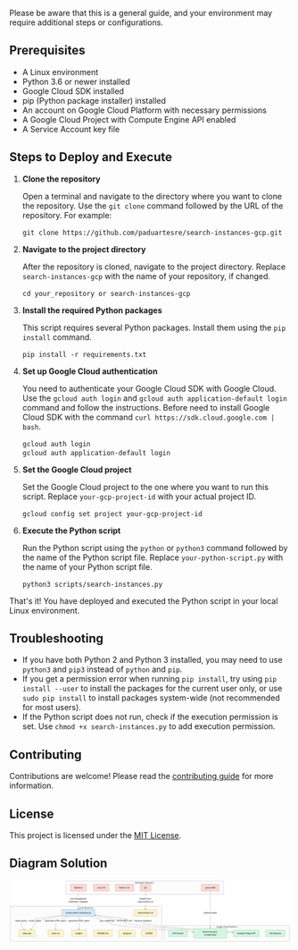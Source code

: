 Please be aware that this is a general guide, and your environment may require additional steps or configurations. 

## Prerequisites

- A Linux environment
- Python 3.6 or newer installed
- Google Cloud SDK installed
- pip (Python package installer) installed
- An account on Google Cloud Platform with necessary permissions
- A Google Cloud Project with Compute Engine API enabled
- A Service Account key file

## Steps to Deploy and Execute

1. **Clone the repository** 
   
   Open a terminal and navigate to the directory where you want to clone the repository. Use the `git clone` command followed by the URL of the repository. For example:
   
   ```
   git clone https://github.com/paduartesre/search-instances-gcp.git
   ```
   
2. **Navigate to the project directory**
   
   After the repository is cloned, navigate to the project directory. Replace `search-instances-gcp` with the name of your repository, if changed.
   
   ```
   cd your_repository or search-instances-gcp
   ```

3. **Install the required Python packages**

   This script requires several Python packages. Install them using the `pip install` command. 

   ```
   pip install -r requirements.txt
   ```
   
4. **Set up Google Cloud authentication**

   You need to authenticate your Google Cloud SDK with Google Cloud. Use the `gcloud auth login` and `gcloud auth application-default login` command and follow the instructions. Before need to install Google Cloud SDK with the command `curl https://sdk.cloud.google.com | bash`.

   ``` 
   gcloud auth login
   gcloud auth application-default login
   ```

5. **Set the Google Cloud project**

   Set the Google Cloud project to the one where you want to run this script. Replace `your-gcp-project-id` with your actual project ID.

   ```
   gcloud config set project your-gcp-project-id
   ```

6. **Execute the Python script**

   Run the Python script using the `python` or `python3` command followed by the name of the Python script file. Replace `your-python-script.py` with the name of your Python script file.

   ```
   python3 scripts/search-instances.py
   ```

That's it! You have deployed and executed the Python script in your local Linux environment.

## Troubleshooting

- If you have both Python 2 and Python 3 installed, you may need to use `python3` and `pip3` instead of `python` and `pip`.
- If you get a permission error when running `pip install`, try using `pip install --user` to install the packages for the current user only, or use `sudo pip install` to install packages system-wide (not recommended for most users).
- If the Python script does not run, check if the execution permission is set. Use `chmod +x search-instances.py` to add execution permission.

## Contributing

Contributions are welcome! Please read the [contributing guide](CONTRIBUTING.md) for more information.

## License

This project is licensed under the [MIT License](LICENSE.md).

## Diagram Solution

![](diagram-search-instances-gcp.png)
